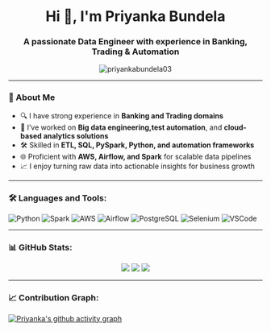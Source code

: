 <h1 align="center">Hi 👋, I'm Priyanka Bundela</h1>
<h3 align="center">A passionate Data Engineer with experience in Banking, Trading & Automation</h3>

<p align="center">
  <img src="https://komarev.com/ghpvc/?username=priyankabundela03&label=Profile%20views&color=0e75b6&style=flat" alt="priyankabundela03" />
</p>

---

### 💼 About Me

- 🔍 I have strong experience in **Banking and Trading domains**  
- 🤖 I’ve worked on **Big data engineering,test automation**, and **cloud-based analytics solutions**
- 🛠️ Skilled in **ETL, SQL, PySpark, Python, and automation frameworks**
- 🌐 Proficient with **AWS, Airflow, and Spark** for scalable data pipelines
- 📈 I enjoy turning raw data into actionable insights for business growth


---

### 🛠️ Languages and Tools:

![Python](https://img.shields.io/badge/-Python-000?&logo=Python)
![Spark](https://img.shields.io/badge/-Apache%20Spark-FDEE21?style=flat-square&logo=apachespark)
![AWS](https://img.shields.io/badge/-AWS-232F3E?style=flat-square&logo=amazon-aws)
![Airflow](https://img.shields.io/badge/-Airflow-017CEE?style=flat-square&logo=apache-airflow)
![PostgreSQL](https://img.shields.io/badge/-PostgreSQL-336791?style=flat-square&logo=postgresql)
![Selenium](https://img.shields.io/badge/-Selenium-43B02A?style=flat-square&logo=selenium)
![VSCode](https://img.shields.io/badge/-VS%20Code-007ACC?style=flat-square&logo=visual-studio-code)

---

### 📊 GitHub Stats:

<p align="center">
  <img src="https://github-readme-stats.vercel.app/api?username=priyankabundela03&show_icons=true&theme=tokyonight" />
  <img src="https://github-readme-streak-stats.herokuapp.com/?user=priyankabundela03&theme=tokyonight" />
  <img src="https://github-readme-stats.vercel.app/api/top-langs/?username=priyankabundela03&layout=compact&theme=tokyonight" />
</p>

---


### 📈 Contribution Graph:

[![Priyanka's github activity graph](https://github-readme-activity-graph.cyclic.app/graph?username=priyankabundela03&theme=react-dark)](https://github.com/ashutosh00710/github-readme-activity-graph)
